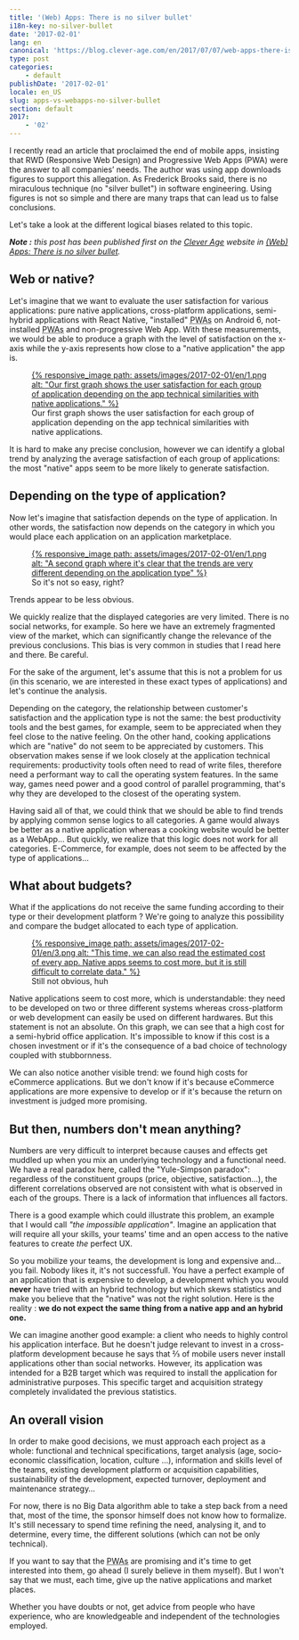 ```yaml
---
title: '(Web) Apps: There is no silver bullet'
i18n-key: no-silver-bullet
date: '2017-02-01'
lang: en
canonical: 'https://blog.clever-age.com/en/2017/07/07/web-apps-there-is-no-silver-bullet/'
type: post
categories:
    - default
publishDate: '2017-02-01'
locale: en_US
slug: apps-vs-webapps-no-silver-bullet
section: default
2017:
    - '02'
---
```


I recently read an article that proclaimed the end of mobile apps, insisting that RWD (Responsive Web Design) and Progressive Web Apps (PWA) were the answer to all companies’ needs. The author was using app downloads figures to support this allegation. As Frederick Brooks said, there is no miraculous technique (no "silver bullet") in software engineering. Using figures is not so simple and there are many traps that can lead us to false conclusions.

Let's take a look at the different logical biases related to this topic.

<!--more-->

<em class="canonical">**Note&nbsp;:** this post has been published first on the [Clever Age](http://www.clever-age.com/en/) website in [(Web) Apps: There is no silver bullet](https://blog.clever-age.com/en/2017/07/07/web-apps-there-is-no-silver-bullet/).</em>

## Web or native?

Let's imagine that we want to evaluate the user satisfaction for various applications: pure native applications, cross-platform applications, semi-hybrid applications with React Native, "installed" <abbr title="Progressive Web Apps">PWAs</abbr> on Android 6, not-installed <abbr title="Progressive Web Apps">PWAs</abbr> and non-progressive Web App. With these measurements, we would be able to produce a graph with the level of satisfaction on the x-axis while the y-axis represents how close to a "native application" the app is.

<figure>
  <a data-featherlight="image" href="/assets/images/2017-02-01/en/1.png" title="Voir en plus grand">
      {% responsive_image path: assets/images/2017-02-01/en/1.png alt: "Our first graph shows the user satisfaction for each group of application depending on the app  technical similarities  with  native applications." %}
  </a>
  <figcaption>Our first graph shows the user satisfaction for each group of application depending on the app  technical similarities  with  native applications.</figcaption>
</figure>

It is hard to make any precise conclusion, however we can identify a global trend by analyzing the average satisfaction of each group of applications: the most "native" apps seem to be more likely to generate satisfaction.

## Depending on the type of application?

Now let's imagine that satisfaction depends on the type of application. In other words, the satisfaction now depends on the category in which you would place each application on an application marketplace.

<figure>
  <a data-featherlight="image" href="/assets/images/2017-02-01/en/2.png" title="Voir en plus grand">
      {% responsive_image path: assets/images/2017-02-01/en/1.png alt: "A second graph where it's clear that the trends are very different depending on the application type" %}
  </a>
  <figcaption>So it's not so easy, right?</figcaption>
</figure>

Trends appear to be less obvious.

We quickly realize that the displayed categories are very limited. There is no social networks, for example. So here we have an extremely fragmented view of the market, which can significantly change the relevance of the previous conclusions. This bias is very common in studies that I read here and there. Be careful.

For the sake of the argument, let's assume that this is not a problem for us (in this scenario, we are interested in these exact types of applications) and let's continue the analysis.

Depending on the category, the relationship between customer's satisfaction and the application type is not the same: the best productivity tools and the best games, for example, seem to be appreciated when they feel close to the native feeling. On the other hand, cooking applications which are "native" do not seem to be appreciated by customers. This observation makes sense if we look closely at the application technical requirements: productivity tools often need to read of write files, therefore need a performant way to call the operating system features. In the same way, games need power and a good control of parallel programming, that's why they are developed to the closest of the operating system.

Having said all of that, we could think that we should be able to find trends by applying common sense logics to all categories. A game would always be better as a native application whereas a cooking website would be better as a WebApp… But quickly, we realize that this logic does not work for all categories. E-Commerce, for example, does not seem to be affected by the type of applications…

## What about budgets?

What if the applications do not receive the same funding according to their type or their development platform ? We're going to analyze this possibility and compare the budget allocated to each type of application.

<figure>
  <a data-featherlight="image" href="/assets/images/2017-02-01/en/2.png" title="Voir en plus grand">
      {% responsive_image path: assets/images/2017-02-01/en/3.png alt: "This time, we can also read the estimated cost of every app. Native apps seems to cost more, but it is still difficult to correlate data." %}
  </a>
  <figcaption>Still not obvious, huh</figcaption>
</figure>

Native applications seem to cost more, which is understandable: they need to be developed on two or three different systems whereas cross-platform or web development can easily be used on different hardwares. But this statement is not an absolute. On this graph, we can see that a high cost for a semi-hybrid office application. It's impossible to know if this cost is a chosen investment or if it's the consequence of a bad choice of technology coupled with stubbornness.

We can also notice another visible trend: we found high costs for eCommerce applications. But we don't know if it's because eCommerce applications are more expensive to develop or if it's because the return on investment is judged more promising.

## But then, numbers don't mean anything?

Numbers are very difficult to interpret because causes and effects get muddled up when you mix an underlying technology and a functional need. We have a real paradox here, called the "Yule-Simpson paradox": regardless of the constituent groups (price, objective, satisfaction…), the different correlations observed are not consistent with what is observed in each of the groups. There is a lack of information that influences all factors.

There is a good example which could illustrate this problem, an example that I would call <em>"the impossible application"</em>. Imagine an application that will require all your skills, your teams' time and an open access to the native features to create <em>the</em> perfect UX. 

So you mobilize your teams, the development is long and expensive and… you fail. Nobody likes it, it's not successfull. You have a perfect example of an application that is expensive to develop, a development which you would <strong>never</strong> have tried with an hybrid technology but which skews statistics and make you believe that the "native" was not the right solution. Here is the reality : <strong>we do not expect the same thing from a native app and an hybrid one.</strong>

We can imagine another good example: a client who needs to highly control his application interface. But he doesn't judge relevant to invest in a cross-platform development because he says that ⅔ of mobile users never install applications other than social networks. However, its application was intended for a B2B target which was required to install the application for administrative purposes. This specific target and acquisition strategy completely invalidated the previous statistics.

## An overall vision

In order to make good decisions, we must approach each project as a whole: functional and technical specifications, target analysis (age, socio-economic classification, location, culture ...), information and skills level of the teams, existing development platform or acquisition capabilities, sustainability of the development, expected turnover, deployment and maintenance strategy…

For now, there is no Big Data algorithm able to take a step back from a need that, most of the time, the sponsor himself does not know how to formalize. It's still necessary to spend time refining the need, analysing it, and to determine, every time, the different solutions (which can not be only technical).

If you want to say that the <abbr title="Progressive Web Apps">PWAs</abbr> are promising and it's time to get interested into them, go ahead (I surely believe in them myself). But I won't say that we must, each time, give up the native applications and market places.

Whether you have doubts or not, get advice from people who have experience, who are knowledgeable and independent of the technologies employed.